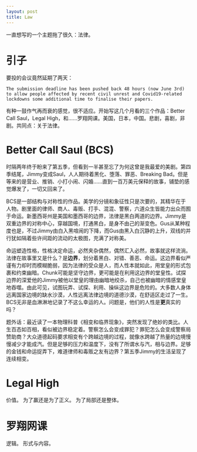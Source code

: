 ```yaml
---
layout: post
title: Law
---
```


一直想写的一个主题拖了很久：法律。

# 引子

要投的会议竟然延期了两天：

    The submission deadline has been pushed back 48 hours (now June 3rd) to allow people affected by recent civil unrest and Covid19-related lockdowns some additional time to finalise their papers.

有种一鼓作气再而衰的感觉，很不适应。开始写这几个月看的三个作品：Better Call Saul，Legal High，和……罗翔网课。美国，日本，中国。悲剧，喜剧，非剧。共同点：关于法律。

# Better Call Saul (BCS)
时隔两年终于盼来了第五季，但看到一半甚至忘了为何这曾是我最爱的美剧。第四季结尾，Jimmy变成Saul，人人期待着黑化、堕落、罪恶、Breaking Bad。但是等来的是营业、推销、小打小闹、闪婚……直到一百万美元保释的故事，铺垫的感觉爆发了，一切又回来了。

BCS是一部结构与对称性的作品。美学的分镜和象征性只是次要的，其精华在于人物。剧里面的律师、商人、毒贩、打手、混混、警察，六道众生皆能力出众而囿于命运。新墨西哥州是美国和墨西哥的边界，法律是黑白两道的边界。Jimmy是双重边界的对称中心，穿越国境，打通黑白，是身不由己的渐变色。Gus从某种程度也是，不过Jimmy由白入黑喧闹的下降，而Gus由黑入白沉静的上升，双线的并行犹如隔着些许间距的流动的太极图，充满了对称美。

命运塑造性格，性格决定命运，必然夹杂偶然，偶然汇入必然，故事就这样流淌。法律在故事里又是什么？是**边界**，划分着黑白、对错、善恶、命运。这边界看似严谨有力却时而模糊脆弱，因为法律的受众是人，而人性本就如此，用堂皇的形式包裹和约束幽暗。Chunk可能是坚守边界，更可能是在利用这边界的堂皇性。试探边界的深爱他的Jimmy被他以堂皇的理由幽暗地绞杀，自己也被幽暗的情感堂皇地吞噬。由此可见，试图玩弄、试探、利用、操纵这边界是危险的。大多数人身体远离国家边境的缺水沙漠，人性远离法律边境的道德沙漠，在舒适区走过了一生。BCS无非是血淋淋地记录了不这么幸运的人。问题是，他们的人性是**更**真实的吗？

题外话：最近读了一本物理科普《相变和临界现象》，突然发现了绝妙的类比。人生百态如百相，看似被边界稳定着。警察怎么会变成罪犯？罪犯怎么会变成警察局赞助商？大众道德起码要求相变有个跨越边境的过程，就像水跨越了热量的边境慢慢减少才能成汽。但是足够的压力和温度下，没有了所谓水与汽，相与边界。足够的金钱和命运捉弄下，难道律师和毒贩之友有边界？第五季Jimmy的生活呈现了连续相变。

# Legal High

价值。
为了赢还是为了正义。
为了局部还是整体。

# 罗翔网课

逻辑。
形式与内容。
